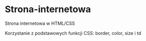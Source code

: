 # Strona-internetowa
Strona internetowa w HTML/CSS

Korzystanie z podstawowych funkcji CSS: border, color, size i td
